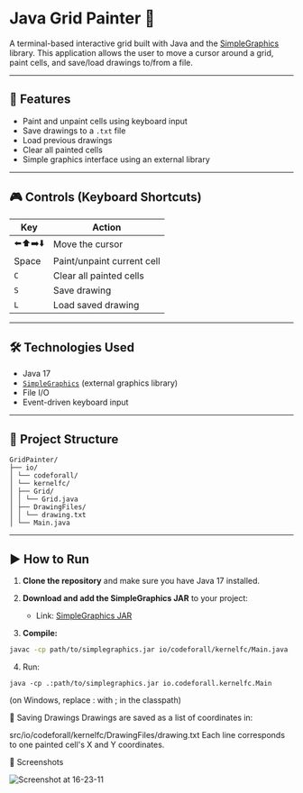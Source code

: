 # Java Grid Painter 🎨

A terminal-based interactive grid built with Java and the [SimpleGraphics](https://github.com/academia-de-codigo/simple-graphics) library. This application allows the user to move a cursor around a grid, paint cells, and save/load drawings to/from a file.

---

## 🚀 Features

- Paint and unpaint cells using keyboard input
- Save drawings to a `.txt` file
- Load previous drawings
- Clear all painted cells
- Simple graphics interface using an external library

---

## 🎮 Controls (Keyboard Shortcuts)

| Key       | Action                     |
|-----------|----------------------------|
| ⬅️⬆️➡️⬇️  | Move the cursor             |
| Space     | Paint/unpaint current cell |
| `C`       | Clear all painted cells    |
| `S`       | Save drawing               |
| `L`       | Load saved drawing         |

---

## 🛠️ Technologies Used

- Java 17
- [`SimpleGraphics`](https://github.com/academia-de-codigo/simple-graphics) (external graphics library)
- File I/O
- Event-driven keyboard input

---

## 📁 Project Structure
```
GridPainter/
├── io/
│ └── codeforall/
│ └── kernelfc/
│ ├── Grid/
│ │ └── Grid.java
│ ├── DrawingFiles/
│ │ └── drawing.txt
│ └── Main.java
```

---

## ▶️ How to Run

1. **Clone the repository** and make sure you have Java 17 installed.

2. **Download and add the SimpleGraphics JAR** to your project:
   - Link: [SimpleGraphics JAR](https://github.com/academia-de-codigo/simple-graphics)

3. **Compile:**

```bash
javac -cp path/to/simplegraphics.jar io/codeforall/kernelfc/Main.java
```
4. Run:
```
java -cp .:path/to/simplegraphics.jar io.codeforall.kernelfc.Main
```
(on Windows, replace : with ; in the classpath)

💾 Saving Drawings
Drawings are saved as a list of coordinates in:

src/io/codeforall/kernelfc/DrawingFiles/drawing.txt
Each line corresponds to one painted cell's X and Y coordinates.

📸 Screenshots 

![Screenshot at 16-23-11](https://github.com/user-attachments/assets/71e8521f-9ac0-4224-891d-1ffc097e836f)
